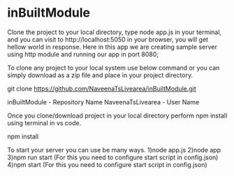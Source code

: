 # inBuiltModule

Clone the project to your local directory, type node app.js in your terminal, and you can visit to http://localhost:5050 in your browser, you will get hellow world in response. Here in this app we are creating sample server using http module and running our app in port 8080;

To clone any project to your local system use below command or you can simply download as a zip file and place in your project directory.

git clone https://github.com/NaveenaTsLivearea/inBuiltModule.git

inBuiltModule - Repository Name NaveenaTsLivearea - User Name

Once you clone/download project in your local directory perform npm install using terminal in vs code.

npm install

To start your server you can use be many ways.
1)node app.js
2)node app
3)npm run start (For this you need to configure start script in config.json)
4)npm start (For this you need to configure start script in config.json)
